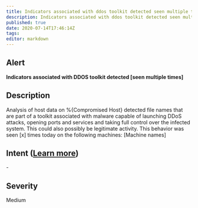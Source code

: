 ```yaml
---
title: Indicators associated with ddos toolkit detected seen multiple times
description: Indicators associated with ddos toolkit detected seen multiple times
published: true
date: 2020-07-14T17:46:14Z
tags:
editor: markdown
---
```


## Alert
**Indicators associated with DDOS toolkit detected [seen multiple times]**

## Description
Analysis of host data on %{Compromised Host} detected file names that are part of a toolkit associated with malware capable of launching DDoS attacks, opening ports and services and taking full control over the infected system. This could also possibly be legitimate activity. This behavior was seen [x] times today on the following machines: [Machine names]

## Intent ([Learn more](/public/security/alerts/intentions.md))
\-

## Severity
Medium




